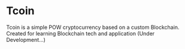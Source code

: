 # Tcoin
Tcoin is a simple POW cryptocurrency based on a custom Blockchain. Created for learning Blockchain tech and application
(Under Development...)
